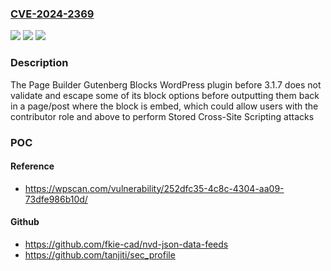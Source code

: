 ### [CVE-2024-2369](https://cve.mitre.org/cgi-bin/cvename.cgi?name=CVE-2024-2369)
![](https://img.shields.io/static/v1?label=Product&message=Page%20Builder%20Gutenberg%20Blocks&color=blue)
![](https://img.shields.io/static/v1?label=Version&message=0%3C%203.1.7%20&color=brighgreen)
![](https://img.shields.io/static/v1?label=Vulnerability&message=CWE-79%20Cross-Site%20Scripting%20(XSS)&color=brighgreen)

### Description

The Page Builder Gutenberg Blocks WordPress plugin before 3.1.7 does not validate and escape some of its block options before outputting them back in a page/post where the block is embed, which could allow users with the contributor role and above to perform Stored Cross-Site Scripting attacks

### POC

#### Reference
- https://wpscan.com/vulnerability/252dfc35-4c8c-4304-aa09-73dfe986b10d/

#### Github
- https://github.com/fkie-cad/nvd-json-data-feeds
- https://github.com/tanjiti/sec_profile

